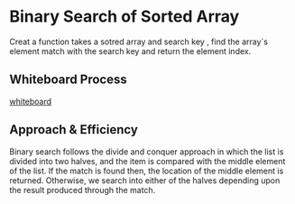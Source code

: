 # Binary Search of Sorted Array
Creat a function takes a sotred array and search key , find the array`s element match with the search key and return the element index.

## Whiteboard Process
[whiteboard](./binary%20search.png)

## Approach & Efficiency
Binary search follows the divide and conquer approach in which the list is divided into two halves, and the item is compared with the middle element of the list. If the match is found then, the location of the middle element is returned. Otherwise, we search into either of the halves depending upon the result produced through the match.